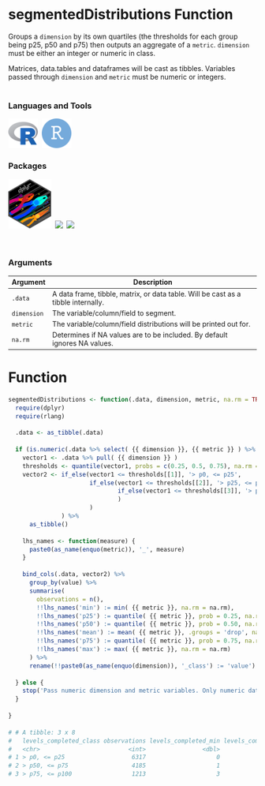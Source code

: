 # segmentedDistributions Function
Groups a `dimension` by its own quartiles (the thresholds for each group being p25, p50 and p75) then outputs an aggregate of a `metric`. `dimension` must be either an integer or numeric in class.

Matrices, data.tables and dataframes will be cast as tibbles. Variables passed through `dimension` and `metric` must be numeric or integers.
<br>
<br>

### Languages and Tools
<div>
  <img src="https://github.com/devicons/devicon/blob/master/icons/r/r-original.svg" title = "r" alt = "r" width = "60" height = "60"/>&nbsp;
  <img src="https://github.com/devicons/devicon/blob/master/icons/rstudio/rstudio-original.svg" title = "RStudio" alt = "RStudio" width = "60" height = "60"/>&nbsp;
</div>

### Packages
<div>
  <img src="https://github.com/tidyverse/dplyr/raw/main/man/figures/logo.png" height = "100" style = "max-width: 100%;"/>&nbsp;
  <img src="https://github.com/tidyverse/rlang/raw/main/man/figures/logo.png" height = "100" style = "max-width: 100%;"/>&nbsp;
  <img src="https://raw.githubusercontent.com/tidyverse/tibble/main/man/figures/logo.png" height = "100" style = "max-width: 100%;"/>&nbsp; 
</div>
<br>
<br>

### Arguments
| Argument | Description |
| --- | --- |
| `.data` | A data frame, tibble, matrix, or data table. Will be cast as a tibble internally. |
| `dimension` | The variable/column/field to segment. |
| `metric` | The variable/column/field distributions will be printed out for. |
| `na.rm` | Determines if NA values are to be included. By default ignores NA values. |

# Function
```r
segmentedDistributions <- function(.data, dimension, metric, na.rm = TRUE) {
  require(dplyr)
  require(rlang)
  
  .data <- as_tibble(.data)
  
  if (is.numeric(.data %>% select( {{ dimension }}, {{ metric }} ) %>% as.matrix() )  )   {
    vector1 <- .data %>% pull( {{ dimension }} )
    thresholds <- quantile(vector1, probs = c(0.25, 0.5, 0.75), na.rm = na.rm)
    vector2 <- if_else(vector1 <= thresholds[[1]], '> p0, <= p25',
                       if_else(vector1 <= thresholds[[2]], '> p25, <= p50',
                               if_else(vector1 <= thresholds[[3]], '> p50, <= p75', '> p75, <= p100'
                               )
                       )
               ) %>%
      as_tibble()
    
    lhs_names <- function(measure) {
      paste0(as_name(enquo(metric)), '_', measure)
    }
    
    bind_cols(.data, vector2) %>% 
      group_by(value) %>% 
      summarise(
        observations = n(),
        !!lhs_names('min') := min( {{ metric }}, na.rm = na.rm),
        !!lhs_names('p25') := quantile( {{ metric }}, prob = 0.25, na.rm = na.rm),
        !!lhs_names('p50') := quantile( {{ metric }}, prob = 0.50, na.rm = na.rm),
        !!lhs_names('mean') := mean( {{ metric }}, .groups = 'drop', na.rm = na.rm),
        !!lhs_names('p75') := quantile( {{ metric }}, prob = 0.75, na.rm = na.rm),
        !!lhs_names('max') := max( {{ metric }}, na.rm = na.rm)
      ) %>% 
      rename(!!paste0(as_name(enquo(dimension)), '_class') := 'value')
      
  } else {
    stop('Pass numeric dimension and metric variables. Only numeric data permissable.')
  }
  
}

# # A tibble: 3 x 8
#   levels_completed_class observations levels_completed_min levels_completed_p25 levels_completed_p50 levels_completed_mean levels_completed_p75 levels_completed_max
#   <chr>                         <int>                <dbl>                <dbl>                <dbl>                 <dbl>                <dbl>                <dbl>
# 1 > p0, <= p25                   6317                    0                    0                    0                     0                    0                    0
# 2 > p50, <= p75                  4185                    1                    1                    2                  1.65                    2                    2
# 3 > p75, <= p100                 1213                    3                    3                    3                     3                    3                    3
```

